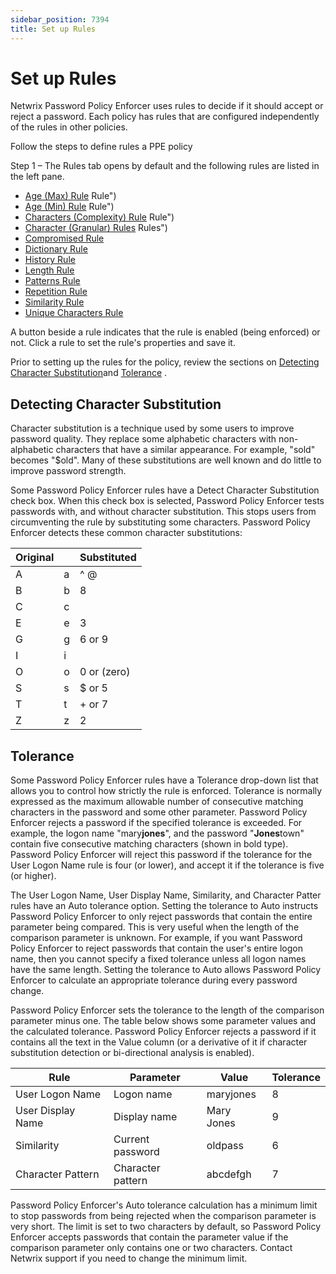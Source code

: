 ```yaml
---
sidebar_position: 7394
title: Set up Rules
---
```


# Set up Rules

Netwrix Password Policy Enforcer uses rules to decide if it should accept or reject a password. Each policy has rules that are configured independently of the rules in other policies.

Follow the steps to define rules a PPE policy

Step 1 – The Rules tab opens by default and the following rules are listed in the left pane.

* [Age (Max) Rule](Maximum_Age_Rule) Rule")
* [Age (Min) Rule](Minimum_Age_Rule) Rule")
* [Characters (Complexity) Rule](ComplexityRule) Rule")
* [Character (Granular) Rules](CharacterRules) Rules")
* [Compromised Rule](CompromisedRule "Compromised Rule")
* [Dictionary Rule](DictionaryRule "Dictionary Rule")
* [History Rule](HistoryRule "History Rule")
* [Length Rule](LengthRule "Length Rule")
* [Patterns Rule](PatternsRule "Patterns Rule")
* [Repetition Rule](RepetitionRule "Repetition Rule")
* [Similarity Rule](SimilarityRule "Similarity Rule")
* [Unique Characters Rule](UniqueCharacters "Unique Characters Rule")

A button beside a rule indicates that the rule is enabled (being enforced) or not. Click a rule to set the rule's properties and save it.

Prior to setting up the rules for the policy, review the sections on [Detecting Character Substitution](#Detecting "Detecting Character Substitution")and [Tolerance](#Tolerance "Tolerance") .

## Detecting Character Substitution

Character substitution is a technique used by some users to improve password quality. They replace some alphabetic characters with non-alphabetic characters that have a similar appearance. For example, "sold" becomes "$old". Many of these substitutions are well known and do little to improve password strength.

Some Password Policy Enforcer rules have a Detect Character Substitution check box. When this check box is selected, Password Policy Enforcer tests passwords with, and without character substitution. This stops users from circumventing the rule by substituting some characters. Password Policy Enforcer detects these common character substitutions:

| Original | | Substituted |
| --- | --- | --- |
| A | a | ^ @ |
| B | b | 8 |
| C | c | |  |  |  | | --- | --- | --- |  | ( or { |  | ] | |
| E | e | 3 |
| G | g | 6 or 9 |
| I | i | |  |  | | --- | --- | | ! or | | 1 | |
| O | o | 0 or (zero) |
| S | s | $ or 5 |
| T | t | + or 7 |
| Z | z | 2 |

## Tolerance

Some Password Policy Enforcer rules have a Tolerance drop-down list that allows you to control how strictly the rule is enforced. Tolerance is normally expressed as the maximum allowable number of consecutive matching characters in the password and some other parameter. Password Policy Enforcer rejects a password if the specified tolerance is exceeded. For example, the logon name "mary**jones**", and the password "**Jones**town" contain five consecutive matching characters (shown in bold type). Password Policy Enforcer will reject this password if the tolerance for the User Logon Name rule is four (or lower), and accept it if the tolerance is five (or higher).

The User Logon Name, User Display Name, Similarity, and Character Patter rules have an Auto tolerance option. Setting the tolerance to Auto instructs Password Policy Enforcer to only reject passwords that contain the entire parameter being compared. This is very useful when the length of the comparison parameter is unknown. For example, if you want Password Policy Enforcer to reject passwords that contain the user's entire logon name, then you cannot specify a fixed tolerance unless all logon names have the same length. Setting the tolerance to Auto allows Password Policy Enforcer to calculate an appropriate tolerance during every password change.

Password Policy Enforcer sets the tolerance to the length of the comparison parameter minus one. The table below shows some parameter values and the calculated tolerance. Password Policy Enforcer rejects a password if it contains all the text in the Value column (or a derivative of it if character substitution detection or bi-directional analysis is enabled).

| Rule | Parameter | Value | Tolerance |
| --- | --- | --- | --- |
| User Logon Name | Logon name | maryjones | 8 |
| User Display Name | Display name | Mary Jones | 9 |
| Similarity | Current password | oldpass | 6 |
| Character Pattern | Character pattern | abcdefgh | 7 |

Password Policy Enforcer's Auto tolerance calculation has a minimum limit to stop passwords from being rejected when the comparison parameter is very short. The limit is set to two characters by default, so Password Policy Enforcer accepts passwords that contain the parameter value if the comparison parameter only contains one or two characters. Contact Netwrix support if you need to change the minimum limit.